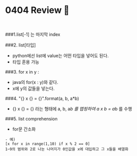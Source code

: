 # 0404 Review 📖

<br>

###1.list[-1] 는 마지막 index

###2. list[타입]
- python에선 list에 value는 어떤 타입을 넣어도 된다.
- 타입 혼용 가능


###3. for x in y :

- java의 for(x : y)와 같다.
- x에 y의 값들을 넣는다.

###4. "{} x {} = {}".format(a, b, a*b)
- {} x {} = {} 라는 형태에 a, b, a*b 를 맵핑하여
a x b = a*b 를 수행

###5. list comprehension
- for문 간소화
``` 
- 예)
[x for x in range(1,10) if x % 2 == 0]
1~9의 범위와 2로 나눈 나머지가 0인값을 x에 대입하고 그 x들을 배열화
```